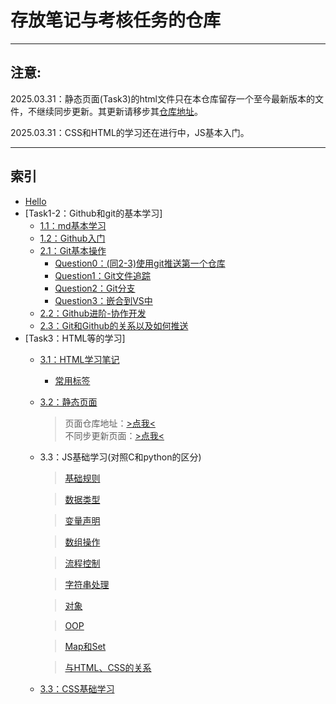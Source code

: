 # 存放笔记与考核任务的仓库
---
## **注意**:
2025.03.31：静态页面(Task3)的html文件只在本仓库留存一个至今最新版本的文件，不继续同步更新。其更新请移步其[仓库地址](https://github.com/687jsassd/687jsassd.github.io)。

2025.03.31：CSS和HTML的学习还在进行中，JS基本入门。

---
## 索引
- [Hello](hello.md)
- [Task1-2：Github和git的基本学习]
    - [1.1：md基本学习](<Task1-2/Markdown学习笔记.md>)
    - [1.2：Github入门](<Task1-2/GitHub 入门学习笔记.md>)
    - [2.1：Git基本操作](<Task1-2/Git 基本操作指南.md>)
        - [Question0：(同2-3)使用git推送第一个仓库](<Task1-2/GitHub 与 Git 的关系及推送指南.md>)
        - [Question1：Git文件追踪](<Task1-2/Git 文件追踪的注意事项.md>)
        - [Question2：Git分支](<Task1-2/Git 分支.md>)
        - [Question3：嵌合到VS中](<Task1-2/在VSCode中使用 Git.md>)
    - [2.2：Github进阶-协作开发](<Task1-2/GitHub 进阶-协作开发.md>)
    - [2.3：Git和Github的关系以及如何推送](<Task1-2/GitHub 与 Git 的关系及推送指南.md>)
- [Task3：HTML等的学习]
    - [3.1：HTML学习笔记](<Task3/HTML学习笔记.md>)
      - [常用标签](<Task3/HTML 常用标签详解与示例.md>)
    - [3.2：静态页面](<https://687jsassd.github.io/>)
      > 页面仓库地址：[>点我<](<https://github.com/687jsassd/687jsassd.github.io>)  
      > 不同步更新页面：[>点我<](<Task3/qiandao_v0.2.html>)
    - 3.3：JS基础学习(对照C和python的区分)
      >[基础规则](<Task3/JavaScript 基础规则对比手册（CPython→JS）.md>)

      >[数据类型](<Task3/JavaScript 数据类型对比手册（CPython→JS）.md>)

      >[变量声明](<Task3/JavaScript 变量声明对比手册（CPython→JS）.md>)

      >[数组操作](<Task3/JavaScript 数组操作对比手册（CPython→JS）.md>)

      >[流程控制](<Task3/JavaScript 流程控制对比手册（CPython→JS）.md>)

      >[字符串处理](<Task3/JavaScript 字符串处理对比手册（CPython→JS）.md>)

      >[对象](<Task3/JavaScript 对象系统对比手册（CPython→JS）.md>)

      >[OOP](<Task3/JavaScript 面向对象编程对比手册（CPython→JS）.md>)

      >[Map和Set](<Task3/JavaScript Map & Set 对比手册（CPython→JS）.md>)

      >[与HTML、CSS的关系](<Task3/JavaScript 与 HTMLCSS 关系学习笔记.md>)
      
    - [3.3：CSS基础学习](Task3/CSS.md)